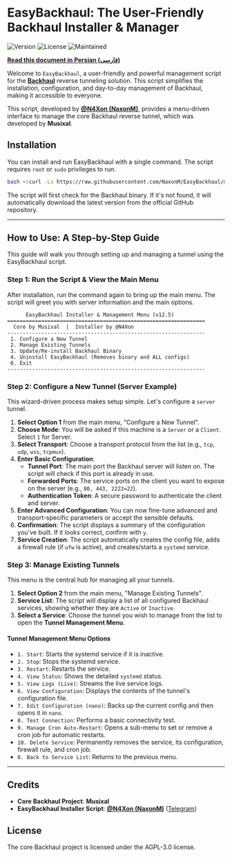 # EasyBackhaul: The User-Friendly Backhaul Installer & Manager

![Version](https://img.shields.io/badge/Version-12.5-blue.svg)
![License](https://img.shields.io/badge/License-AGPL--3.0-brightgreen.svg)
![Maintained](https://img.shields.io/badge/Maintained%3F-yes-green.svg)

[**Read this document in Persian (فارسی)**](./README-fa.md)

Welcome to `EasyBackhaul`, a user-friendly and powerful management script for the **[Backhaul](https://github.com/Musixal/Backhaul)** reverse tunneling solution. This script simplifies the installation, configuration, and day-to-day management of Backhaul, making it accessible to everyone.

This script, developed by **[@N4Xon (NaxonM)](https://github.com/NaxonM/EasyBackhaul)**, provides a menu-driven interface to manage the core Backhaul reverse tunnel, which was developed by **Musixal**.

## Installation

You can install and run EasyBackhaul with a single command. The script requires `root` or `sudo` privileges to run.

```bash
bash <(curl -Ls https://raw.githubusercontent.com/NaxonM/EasyBackhaul/main/EasyBackhaul.sh)
````

The script will first check for the Backhaul binary. If it's not found, it will automatically download the latest version from the official GitHub repository.

-----

## How to Use: A Step-by-Step Guide

This guide will walk you through setting up and managing a tunnel using the EasyBackhaul script.

### Step 1: Run the Script & View the Main Menu

After installation, run the command again to bring up the main menu. The script will greet you with server information and the main options.

```
      EasyBackhaul Installer & Management Menu (v12.5)
================================================================
  Core by Musixal  |  Installer by @N4Xon
----------------------------------------------------------------
 1. Configure a New Tunnel
 2. Manage Existing Tunnels
 3. Update/Re-install Backhaul Binary
 4. Uninstall EasyBackhaul (Removes binary and ALL configs)
 0. Exit
----------------------------------------------------------------
```

### Step 2: Configure a New Tunnel (Server Example)

This wizard-driven process makes setup simple. Let's configure a `server` tunnel.

1.  **Select Option 1** from the main menu, "Configure a New Tunnel".
2.  **Choose Mode**: You will be asked if this machine is a `Server` or a `Client`. Select `1` for Server.
3.  **Select Transport**: Choose a transport protocol from the list (e.g., `tcp`, `udp`, `wss`, `tcpmux`).
4.  **Enter Basic Configuration**:
      * **Tunnel Port**: The main port the Backhaul server will listen on. The script will check if this port is already in use.
      * **Forwarded Ports**: The service ports on the client you want to expose on the server (e.g., `80, 443, 2222=22`).
      * **Authentication Token**: A secure password to authenticate the client and server.
5.  **Enter Advanced Configuration**: You can now fine-tune advanced and transport-specific parameters or accept the sensible defaults.
6.  **Confirmation**: The script displays a summary of the configuration you've built. If it looks correct, confirm with `y`.
7.  **Service Creation**: The script automatically creates the config file, adds a firewall rule (if `ufw` is active), and creates/starts a `systemd` service.

### Step 3: Manage Existing Tunnels

This menu is the central hub for managing all your tunnels.

1.  **Select Option 2** from the main menu, "Manage Existing Tunnels".
2.  **Service List**: The script will display a list of all configured Backhaul services, showing whether they are `Active` or `Inactive`.
3.  **Select a Service**: Choose the tunnel you wish to manage from the list to open the **Tunnel Management Menu**.

#### Tunnel Management Menu Options

  * `1. Start`: Starts the systemd service if it is inactive.
  * `2. Stop`: Stops the systemd service.
  * `3. Restart`: Restarts the service.
  * `4. View Status`: Shows the detailed `systemd` status.
  * `5. View Logs (Live)`: Streams the live service logs.
  * `6. View Configuration`: Displays the contents of the tunnel's configuration file.
  * `7. Edit Configuration (nano)`: Backs up the current config and then opens it in `nano`.
  * `8. Test Connection`: Performs a basic connectivity test.
  * `9. Manage Cron Auto-Restart`: Opens a sub-menu to set or remove a cron job for automatic restarts.
  * `10. Delete Service`: Permanently removes the service, its configuration, firewall rule, and cron job.
  * `0. Back to Service List`: Returns to the previous menu.

-----

## Credits

  * **Core Backhaul Project**: **Musixal**
  * **EasyBackhaul Installer Script**: **[@N4Xon (NaxonM)](https://github.com/NaxonM/EasyBackhaul)** ([Telegram](https://t.me/N4Xon))

## License

The core Backhaul project is licensed under the AGPL-3.0 license.
